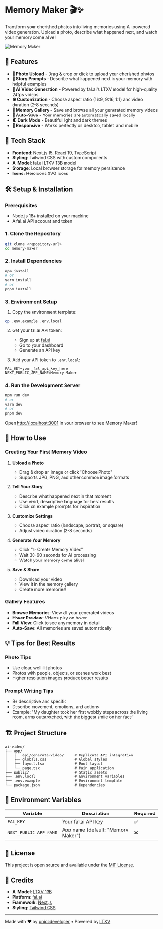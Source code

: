 # Memory Maker 🎬✨

Transform your cherished photos into living memories using AI-powered video generation. Upload a photo, describe what happened next, and watch your memory come alive!

![Memory Maker](https://pub-1bf330673fe24fad8ce300e6adbe20d7.r2.dev/Screenshot%202025-08-21%20at%2016.13.27.png)

## 🌟 Features

- **📸 Photo Upload** - Drag & drop or click to upload your cherished photos
- **📝 Story Prompts** - Describe what happened next in your memory with helpful examples
- **🎥 AI Video Generation** - Powered by fal.ai's LTXV model for high-quality 24fps videos
- **⚙️ Customization** - Choose aspect ratio (16:9, 9:16, 1:1) and video duration (2-8 seconds)
- **🎨 Memory Gallery** - Save and browse all your generated memory videos
- **💾 Auto-Save** - Your memories are automatically saved locally
- **🌓 Dark Mode** - Beautiful light and dark themes
- **📱 Responsive** - Works perfectly on desktop, tablet, and mobile

## 🚀 Tech Stack

- **Frontend**: Next.js 15, React 19, TypeScript
- **Styling**: Tailwind CSS with custom components
- **AI Model**: fal.ai LTXV 13B model
- **Storage**: Local browser storage for memory persistence
- **Icons**: Heroicons SVG icons

## 🛠️ Setup & Installation

### Prerequisites

- Node.js 18+ installed on your machine
- A fal.ai API account and token

### 1. Clone the Repository

```bash
git clone <repository-url>
cd memory-maker
```

### 2. Install Dependencies

```bash
npm install
# or
yarn install
# or
pnpm install
```

### 3. Environment Setup

1. Copy the environment template:
```bash
cp .env.example .env.local
```

2. Get your fal.ai API token:
   - Sign up at [fal.ai](https://fal.ai)
   - Go to your dashboard
   - Generate an API key

3. Add your API token to `.env.local`:
```env
FAL_KEY=your_fal_api_key_here
NEXT_PUBLIC_APP_NAME=Memory Maker
```

### 4. Run the Development Server

```bash
npm run dev
# or
yarn dev
# or
pnpm dev
```

Open [http://localhost:3001](http://localhost:3001) in your browser to see Memory Maker!

## 🎯 How to Use

### Creating Your First Memory Video

1. **Upload a Photo**
   - Drag & drop an image or click "Choose Photo"
   - Supports JPG, PNG, and other common image formats

2. **Tell Your Story**
   - Describe what happened next in that moment
   - Use vivid, descriptive language for best results
   - Click on example prompts for inspiration

3. **Customize Settings**
   - Choose aspect ratio (landscape, portrait, or square)
   - Adjust video duration (2-8 seconds)

4. **Generate Your Memory**
   - Click "✨ Create Memory Video"
   - Wait 30-60 seconds for AI processing
   - Watch your memory come alive!

5. **Save & Share**
   - Download your video
   - View it in the memory gallery
   - Create more memories!

### Gallery Features

- **Browse Memories**: View all your generated videos
- **Hover Preview**: Videos play on hover
- **Full View**: Click to see any memory in detail
- **Auto-Save**: All memories are saved automatically

## 💡 Tips for Best Results

### Photo Tips
- Use clear, well-lit photos
- Photos with people, objects, or scenes work best
- Higher resolution images produce better results

### Prompt Writing Tips
- Be descriptive and specific
- Describe movement, emotions, and actions
- Example: "My daughter took her first wobbly steps across the living room, arms outstretched, with the biggest smile on her face"

## 🏗️ Project Structure

```
ai-video/
├── app/
│   ├── api/generate-video/     # Replicate API integration
│   ├── globals.css             # Global styles
│   ├── layout.tsx              # Root layout
│   └── page.tsx                # Main application
├── public/                     # Static assets
├── .env.local                  # Environment variables
├── .env.example                # Environment template
└── package.json                # Dependencies
```

## 🔧 Environment Variables

| Variable | Description | Required |
|----------|-------------|----------|
| `FAL_KEY` | Your fal.ai API key | ✅ |
| `NEXT_PUBLIC_APP_NAME` | App name (default: "Memory Maker") | ❌ |


## 📄 License

This project is open source and available under the [MIT License](LICENSE).

## 🙏 Credits

- **AI Model**: [LTXV 13B](https://github.com/Lightricks/LTX-Video)
- **Platform**: [fal.ai](https://fal.ai)
- **Framework**: [Next.js](https://nextjs.org)
- **Styling**: [Tailwind CSS](https://tailwindcss.com)

---

Made with ❤️ by [unicodeveloper](https://github.com/unicodeveloper) • Powered by [LTXV](https://github.com/Lightricks/LTX-Video)
